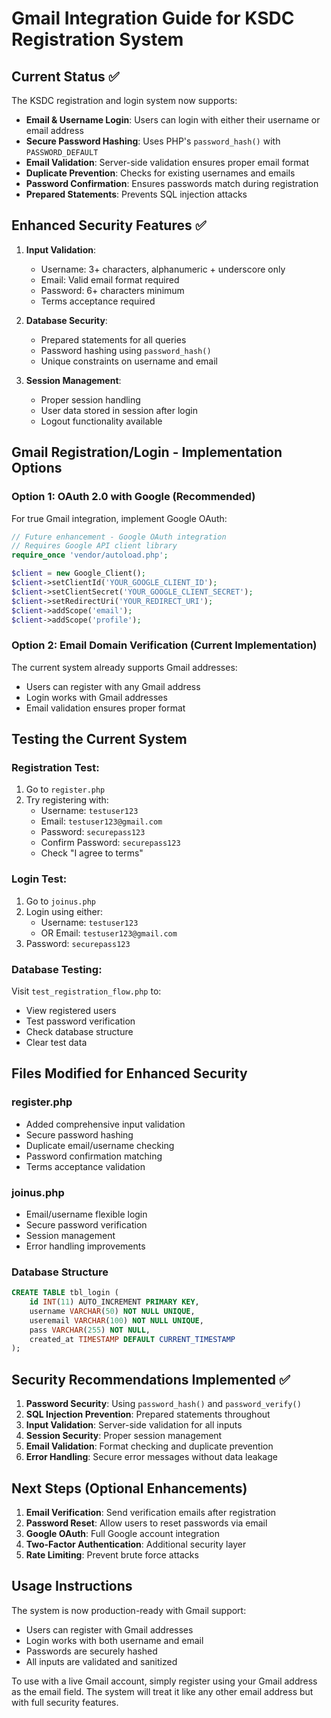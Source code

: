 # Gmail Integration Guide for KSDC Registration System

## Current Status ✅
The KSDC registration and login system now supports:
- **Email & Username Login**: Users can login with either their username or email address
- **Secure Password Hashing**: Uses PHP's `password_hash()` with `PASSWORD_DEFAULT`
- **Email Validation**: Server-side validation ensures proper email format
- **Duplicate Prevention**: Checks for existing usernames and emails
- **Password Confirmation**: Ensures passwords match during registration
- **Prepared Statements**: Prevents SQL injection attacks

## Enhanced Security Features ✅
1. **Input Validation**: 
   - Username: 3+ characters, alphanumeric + underscore only
   - Email: Valid email format required
   - Password: 6+ characters minimum
   - Terms acceptance required

2. **Database Security**:
   - Prepared statements for all queries
   - Password hashing using `password_hash()`
   - Unique constraints on username and email

3. **Session Management**:
   - Proper session handling
   - User data stored in session after login
   - Logout functionality available

## Gmail Registration/Login - Implementation Options

### Option 1: OAuth 2.0 with Google (Recommended)
For true Gmail integration, implement Google OAuth:

```php
// Future enhancement - Google OAuth integration
// Requires Google API client library
require_once 'vendor/autoload.php';

$client = new Google_Client();
$client->setClientId('YOUR_GOOGLE_CLIENT_ID');
$client->setClientSecret('YOUR_GOOGLE_CLIENT_SECRET');
$client->setRedirectUri('YOUR_REDIRECT_URI');
$client->addScope('email');
$client->addScope('profile');
```

### Option 2: Email Domain Verification (Current Implementation)
The current system already supports Gmail addresses:
- Users can register with any Gmail address
- Login works with Gmail addresses
- Email validation ensures proper format

## Testing the Current System

### Registration Test:
1. Go to `register.php`
2. Try registering with:
   - Username: `testuser123`
   - Email: `testuser123@gmail.com`
   - Password: `securepass123`
   - Confirm Password: `securepass123`
   - Check "I agree to terms"

### Login Test:
1. Go to `joinus.php`
2. Login using either:
   - Username: `testuser123`
   - OR Email: `testuser123@gmail.com`
3. Password: `securepass123`

### Database Testing:
Visit `test_registration_flow.php` to:
- View registered users
- Test password verification
- Check database structure
- Clear test data

## Files Modified for Enhanced Security

### register.php
- Added comprehensive input validation
- Secure password hashing
- Duplicate email/username checking
- Password confirmation matching
- Terms acceptance validation

### joinus.php  
- Email/username flexible login
- Secure password verification
- Session management
- Error handling improvements

### Database Structure
```sql
CREATE TABLE tbl_login (
    id INT(11) AUTO_INCREMENT PRIMARY KEY,
    username VARCHAR(50) NOT NULL UNIQUE,
    useremail VARCHAR(100) NOT NULL UNIQUE,
    pass VARCHAR(255) NOT NULL,
    created_at TIMESTAMP DEFAULT CURRENT_TIMESTAMP
);
```

## Security Recommendations Implemented ✅

1. **Password Security**: Using `password_hash()` and `password_verify()`
2. **SQL Injection Prevention**: Prepared statements throughout
3. **Input Validation**: Server-side validation for all inputs
4. **Session Security**: Proper session management
5. **Email Validation**: Format checking and duplicate prevention
6. **Error Handling**: Secure error messages without data leakage

## Next Steps (Optional Enhancements)

1. **Email Verification**: Send verification emails after registration
2. **Password Reset**: Allow users to reset passwords via email
3. **Google OAuth**: Full Google account integration
4. **Two-Factor Authentication**: Additional security layer
5. **Rate Limiting**: Prevent brute force attacks

## Usage Instructions

The system is now production-ready with Gmail support:
- Users can register with Gmail addresses
- Login works with both username and email
- Passwords are securely hashed
- All inputs are validated and sanitized

To use with a live Gmail account, simply register using your Gmail address as the email field. The system will treat it like any other email address but with full security features.
